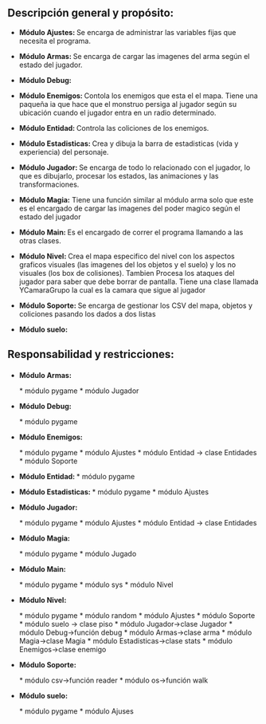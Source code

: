 ## **Descripción general y propósito:**
* <p class=text-align-justify> <b> Módulo Ajustes: </b> Se encarga de administrar las variables fijas que necesita el programa.</p>
* <p class=text-align-justify> <b> Módulo Armas: </b> Se encarga de cargar las imagenes del arma según el estado del jugador.</p>
* <p class=text-align-justify> <b> Módulo Debug: </b> </p>
* <p class=text-align-justify> <b> Módulo Enemigos: </b> Contola los enemigos que esta el el mapa. Tiene una paqueña ia que hace que el monstruo persiga al jugador según su ubicación cuando el jugador entra en un radio determinado.</p>
* <p class=text-align-justify> <b> Módulo Entidad: </b> Controla las coliciones de los enemigos.</p>
* <p class=text-align-justify> <b> Módulo  Estadisticas: </b> Crea y dibuja la barra de estadisticas (vida y experiencia) del personaje.</p>
* <p class=text-align-justify> <b> Módulo Jugador: </b> Se encarga de todo lo relacionado con el jugador, lo que es dibujarlo, procesar los estados, las animaciones y las transformaciones.</p>
* <p class=text-align-justify> <b> Módulo Magia:</b> Tiene una función similar al módulo arma solo que este es el encargado de cargar las imagenes del poder magico según el estado del jugador</p>
* <p class=text-align-justify> <b> Módulo Main: </b> Es el encargado de correr el programa llamando a las otras clases.</p>
* <p class=text-align-justify> <b> Módulo Nivel: </b> Crea el mapa especifico del nivel con los aspectos graficos visuales (las imagenes del los objetos y el suelo) y los no visuales (los box de colisiones). Tambien Procesa los ataques del jugador para saber que debe borrar de pantalla. Tiene una clase llamada YCamaraGrupo la cual es la camara que sigue al jugador</p>
* <p class=text-align-justify> <b> Módulo Soporte: </b> Se encarga de gestionar los CSV del mapa, objetos y coliciones pasando los dados a dos listas</p>
* <p class=text-align-justify> <b> Módulo suelo: </b> </p>

## <b> Responsabilidad y restricciones:</b> <p class=text-align-justify> </p>

* <p class=text-align-justify> <b> Módulo Armas: </b> </p> 
	* módulo pygame
	* módulo Jugador
* <p class=text-align-justify> <b> Módulo Debug: </b> </p>
	* módulo pygame
* <p class=text-align-justify> <b> Módulo Enemigos: </b></p>
	* módulo pygame
	* módulo Ajustes
	* módulo Entidad -> clase Entidades
	* módulo Soporte
* <p class=text-align-justify> <b> Módulo Entidad: </b> 
	* módulo pygame</p>
* <p class=text-align-justify> <b> Módulo  Estadisticas: </b> 	
	* módulo pygame
	* módulo Ajustes</p>
* <p class=text-align-justify> <b> Módulo Jugador: </b> </p>
	* módulo pygame
	* módulo Ajustes
	* módulo Entidad -> clase Entidades
* <p class=text-align-justify> <b> Módulo Magia:</b> </p>
	* módulo pygame
	* módulo Jugado
* <p class=text-align-justify> <b> Módulo Main: </b> </p>
	* módulo pygame
	* módulo sys
	* módulo Nivel
* <p class=text-align-justify> <b> Módulo Nivel: </b> </p>
	* módulo pygame
	* módulo random
	* módulo Ajustes
	* módulo Soporte
	* módulo suelo -> clase piso
	* módulo Jugador->clase Jugador
	* módulo Debug->función debug
	* módulo Armas->clase arma
	* módulo Magia->clase Magia
	* módulo Estadisticas->clase stats
	* módulo Enemigos->clase enemigo
* <p class=text-align-justify> <b> Módulo Soporte: </b> </p>
	* módulo csv->función reader
	* módulo os->función walk
* <p class=text-align-justify> <b> Módulo suelo: </b> </p>
	* módulo pygame
	* módulo Ajuses